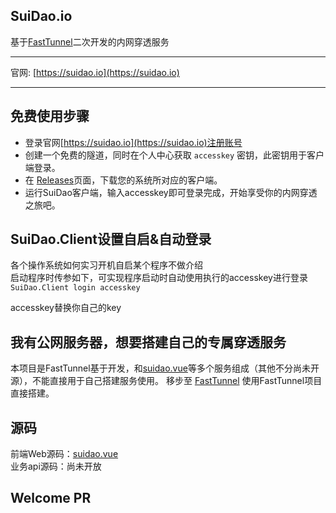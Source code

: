 ## SuiDao.io
基于[FastTunnel](https://github.com/SpringHgui/FastTunnel)二次开发的内网穿透服务

***
官网: [https://suidao.io](https://suidao.io)

***
## 免费使用步骤

- 登录官网[https://suidao.io](https://suidao.io)注册账号
- 创建一个免费的隧道，同时在个人中心获取 `accesskey` 密钥，此密钥用于客户端登录。
- 在 [Releases](https://github.com/SpringHgui/FastTunnel.SuiDao/releases)页面，下载您的系统所对应的客户端。
- 运行SuiDao客户端，输入accesskey即可登录完成，开始享受你的内网穿透之旅吧。

## SuiDao.Client设置自启&自动登录

各个操作系统如何实习开机自启某个程序不做介绍  
启动程序时传参如下，可实现程序启动时自动使用执行的accesskey进行登录
`SuiDao.Client login accesskey`

accesskey替换你自己的key

## 我有公网服务器，想要搭建自己的专属穿透服务

本项目是FastTunnel基于开发，和[suidao.vue](https://github.com/SpringHgui/suidao.vue)等多个服务组成（其他不分尚未开源），不能直接用于自己搭建服务使用。
移步至 [FastTunnel](https://github.com/SpringHgui/FastTunnel) 使用FastTunnel项目直接搭建。

## 源码

前端Web源码：[suidao.vue](https://github.com/SpringHgui/suidao.vue)  
业务api源码：尚未开放 

## Welcome PR
